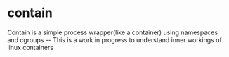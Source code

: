# contain
Contain is a simple process wrapper(like a container) using namespaces and cgroups -- This is a work in progress to understand inner workings of linux containers
